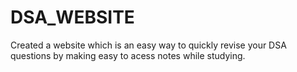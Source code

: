 # DSA_WEBSITE
Created a website which is an easy way to quickly revise your DSA questions by making easy to acess notes while studying.
